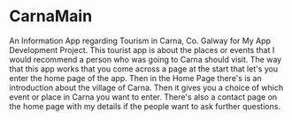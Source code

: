# CarnaMain
An Information App regarding Tourism in Carna, Co. Galway for My App Development Project.
This tourist app is about the places or events that I would recommend a person who was going to Carna should visit.
The way that this app works that you come across a page at the start that let's you enter the home page of the app.
Then in the Home Page there's is an introduction about the village of Carna.
Then it gives you a choice of which event or place in Carna you want to enter.
There's also a contact page on the home page with my details if the people want to ask further questions.
